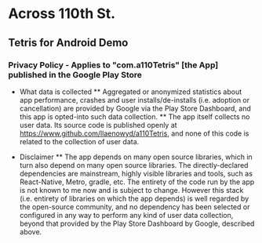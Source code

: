 # Across 110th St.

## Tetris for Android Demo

### Privacy Policy - Applies to "com.a110Tetris" [the App] published in the Google Play Store

* What data is collected
  ** Aggregated or anonymized statistics about app performance, crashes and user installs/de-installs
     (i.e. adoption or cancellation) are provided by Google via the Play Store Dashboard, and this
     app is opted-into such data collection.
  ** The app itself collects no user data. Its source code is published openly at
     https://www.github.com/llaenowyd/a110Tetris, and none of this code is related to the collection
     of user data.
   
* Disclaimer
  ** The app depends on many open source libraries, which in turn also depend on many open source
     libraries. The directly-declared dependencies are mainstream, highly visible libraries and
     tools, such as React-Native, Metro, gradle, etc. The entirety of the code run by the app is
     not known to me now and is subject to change. However this stack (i.e. entirety of libraries
     on which the app depends) is well regarded by the open-source community, and no dependency has
     been selected or configured in any way to perform any kind of user data collection, beyond
     that provided by the Play Store Dashboard by Google, described above.
   
